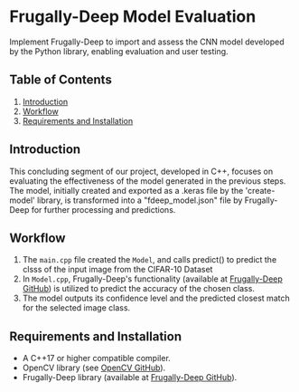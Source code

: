 # Frugally-Deep Model Evaluation
Implement Frugally-Deep to import and assess the CNN model developed by the Python library, enabling evaluation and user testing.
## Table of Contents
1. [Introduction](#introduction)
2. [Workflow](#workflow)
3. [Requirements and Installation](#requirements-and-installation)

## Introduction <a name="introduction"></a>
This concluding segment of our project, developed in C++, focuses on evaluating the effectiveness of the model generated in the previous steps. The model, initially created and exported as a .keras file by the 'create-model' library, is transformed into a "fdeep_model.json" file by Frugally-Deep for further processing and predictions.

## Workflow <a name="workflow"></a>
1. The `main.cpp` file created the `Model`, and calls predict() to predict the clsss of the input image from the CIFAR-10 Dataset
3. In `Model.cpp`, Frugally-Deep's functionality (available at [Frugally-Deep GitHub](https://github.com/Dobiasd/frugally-deep)) is utilized to predict the accuracy of the chosen class.
4. The model outputs its confidence level and the predicted closest match for the selected image class.

## Requirements and Installation <a name="requirements-and-installation"></a>
- A C++17 or higher compatible compiler.
- OpenCV library (see [OpenCV GitHub](https://github.com/opencv/opencv)).
- Frugally-Deep library (available at [Frugally-Deep GitHub](https://github.com/Dobiasd/frugally-deep)).
